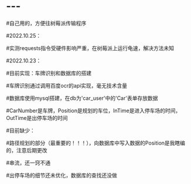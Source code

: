 # ---
#自己用的，方便往树莓派传输程序


#2022.10.25：

#实测requests指令受硬件影响严重，在树莓派上运行龟速，解决方法未知



#2022.10.23：

#目前实现：车牌识别和数据库的搭建

#车牌识别通过调用百度ocr的api实现，毫无技术含量

#数据库使用mysql搭建，在db为'car_user'中的'Car'表单存放数据

#CarNumber是车牌，Position是规划的车位，InTime是进入停车场的时间，OutTime是出停车场的时间



#目前缺少：

#路径规划的部分（最重要的！！！），向数据库中写入数据的Position是我瞎编的，注意后期更改

#串流，还一窍不通

#出停车场的细节还未优化，数据库的查找还没做
